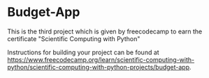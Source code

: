 # Budget-App
This is the third project which is given by freecodecamp to earn the certificate "Scientific Computing with Python"

Instructions for building your project can be found at https://www.freecodecamp.org/learn/scientific-computing-with-python/scientific-computing-with-python-projects/budget-app.
